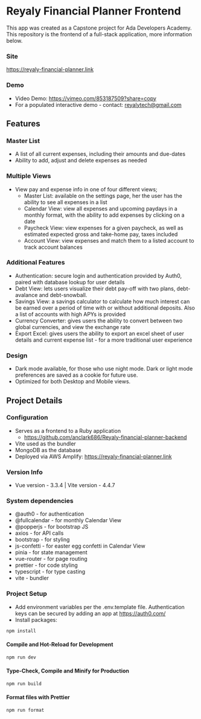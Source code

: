 # Reyaly Financial Planner Frontend

This app was created as a Capstone project for Ada Developers Academy. This repository is the frontend of a full-stack application, more information below.

### Site

https://reyaly-financial-planner.link

### Demo

- Video Demo: https://vimeo.com/853187509?share=copy
- For a populated interactive demo - contact: reyalytech@gmail.com

## Features

### Master List

- A list of all current expenses, including their amounts and due-dates
- Ability to add, adjust and delete expenses as needed

### Multiple Views

- View pay and expense info in one of four different views;
  - Master List: available on the settings page, her the user has the ability to see all expenses in a list
  - Calendar View: view all expenses and upcoming paydays in a monthly format, with the ability to add expenses by clicking on a date
  - Paycheck View: view expenses for a given paycheck, as well as estimated expected gross and take-home pay, taxes included
  - Account View: view expenses and match them to a listed account to track account balances

### Additional Features

- Authentication: secure login and authentication provided by Auth0, paired with database lookup for user details
- Debt View: lets users visualize their debt pay-off with two plans, debt-avalance and debt-snowball.
- Savings View: a savings calculator to calculate how much interest can be earned over a period of time with or without additional deposits. Also a list of accounts with high APYs is provided
- Currency Converter: gives users the ability to convert between two global currencies, and view the exchange rate
- Export Excel: gives users the ability to export an excel sheet of user details and current expense list - for a more traditional user experience

### Design

- Dark mode available, for those who use night mode. Dark or light mode preferences are saved as a cookie for future use.
- Optimized for both Desktop and Mobile views.

## Project Details

### Configuration

- Serves as a frontend to a Ruby application
  - https://github.com/anclark686/Reyaly-financial-planner-backend
- Vite used as the bundler
- MongoDB as the database
- Deployed via AWS Amplify: https://reyaly-financial-planner.link

### Version Info

- Vue version - 3.3.4 | Vite version - 4.4.7

### System dependencies

- @auth0 - for authentication
- @fullcalendar - for monthly Calendar View
- @popperjs - for bootstrap JS
- axios - for API calls
- bootstrap - for styling
- js-confetti - for easter egg confetti in Calendar View
- pinia - for state management
- vue-router - for page routing
- prettier - for code styling
- typescript - for type casting
- vite - bundler

### Project Setup

- Add environment variables per the .env.template file. Authentication keys can be secured by adding an app at https://auth0.com/
- Install packages:

```sh
npm install
```

#### Compile and Hot-Reload for Development

```sh
npm run dev
```

#### Type-Check, Compile and Minify for Production

```sh
npm run build
```

#### Format files with Prettier

```sh
npm run format
```
